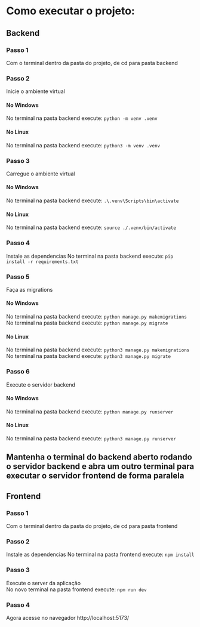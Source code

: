 # Como executar o projeto:

## Backend
### Passo 1 
Com o terminal dentro da pasta do projeto, de cd para pasta backend

### Passo 2
Inicie o ambiente virtual
#### No Windows
No terminal na pasta backend execute: `python -m venv .venv`
#### No Linux
No terminal na pasta backend execute: `python3 -m venv .venv`

### Passo 3
Carregue o ambiente virtual
#### No Windows
No terminal na pasta backend execute: `.\.venv\Scripts\bin\activate`
#### No Linux
No terminal na pasta backend execute: `source ./.venv/bin/activate`

### Passo 4
Instale as dependencias
No terminal na pasta backend execute: `pip install -r requirements.txt`

### Passo 5 
Faça as migrations
#### No Windows
No terminal na pasta backend execute: `python manage.py makemigrations`
No terminal na pasta backend execute: `python manage.py migrate`
#### No Linux
No terminal na pasta backend execute: `python3 manage.py makemigrations`
No terminal na pasta backend execute: `python3 manage.py migrate`

### Passo 6 
Execute o servidor backend
#### No Windows
No terminal na pasta backend execute: `python manage.py runserver`
#### No Linux
No terminal na pasta backend execute: `python3 manage.py runserver`

## Mantenha o terminal do backend aberto rodando o servidor backend e abra um outro terminal para executar o servidor frontend de forma paralela

## Frontend
### Passo 1
Com o terminal dentro da pasta do projeto, de cd para pasta frontend

### Passo 2
Instale as dependencias
No terminal na pasta frontend execute: `npm install`

### Passo 3
Execute o server da aplicação \
No novo terminal na pasta frontend execute: `npm run dev`

### Passo 4
Agora acesse no navegador http://localhost:5173/
